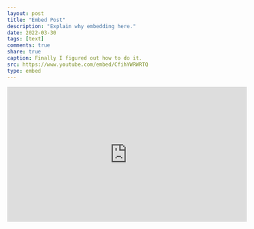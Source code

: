 ```yaml
---
layout: post
title: "Embed Post"
description: "Explain why embedding here."
date: 2022-03-30
tags: [text]
comments: true
share: true
caption: Finally I figured out how to do it.
src: https://www.youtube.com/embed/CfihYWRWRTQ
type: embed
---
```



<iframe width="560" height="315" src="https://www.youtube.com/embed/CfihYWRWRTQ" frameborder="0" allow="accelerometer; autoplay; clipboard-write; encrypted-media; gyroscope; picture-in-picture" allowfullscreen></iframe>